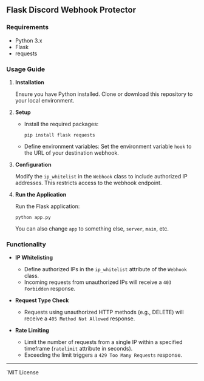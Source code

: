 ## Flask Discord Webhook Protector

### Requirements
- Python 3.x
- Flask
- requests

### Usage Guide

1. **Installation**
   
   Ensure you have Python installed. Clone or download this repository to your local environment.

2. **Setup**

   - Install the required packages:
     ```
     pip install flask requests
     ```

   - Define environment variables:
     Set the environment variable `hook` to the URL of your destination webhook.

3. **Configuration**

   Modify the `ip_whitelist` in the `Webhook` class to include authorized IP addresses. This restricts access to the webhook endpoint.

4. **Run the Application**

   Run the Flask application:
   ```
   python app.py
   ```
   You can also change `app` to something else, `server`, `main`, etc.

### Functionality

- **IP Whitelisting**
  - Define authorized IPs in the `ip_whitelist` attribute of the `Webhook` class.
  - Incoming requests from unauthorized IPs will receive a `403 Forbidden` response.

- **Request Type Check**
  - Requests using unauthorized HTTP methods (e.g., DELETE) will receive a `405 Method Not Allowed` response.

- **Rate Limiting**
  - Limit the number of requests from a single IP within a specified timeframe (`ratelimit` attribute in seconds).
  - Exceeding the limit triggers a `429 Too Many Requests` response.
---


`MIT License
